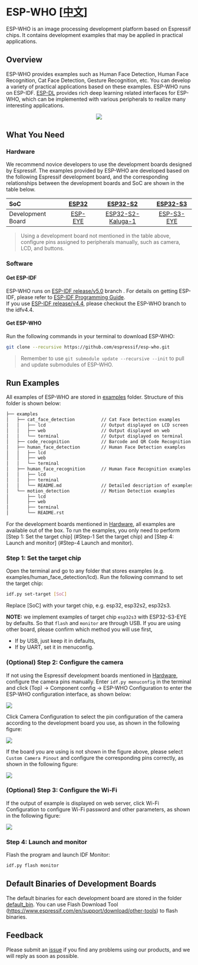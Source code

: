 # ESP-WHO [[中文]](./README_CN.md)

ESP-WHO is an image processing development platform based on Espressif chips. It contains development examples that may be applied in practical applications.

## Overview

ESP-WHO provides examples such as Human Face Detection, Human Face Recognition, Cat Face Detection, Gesture Recognition, etc. You can develop a variety of practical applications based on these examples. ESP-WHO runs on ESP-IDF. [ESP-DL](https://github.com/espressif/esp-dl) provides rich deep learning related interfaces for ESP-WHO, which can be implemented with various peripherals to realize many interesting applications.

<p align="center">
    <img width="%" src="./img/architecture_en.drawio.svg"> 
</p>



## What You Need

### Hardware

We recommend novice developers to use the development boards designed by Espressif. The examples provided by ESP-WHO are developed based on the following Espressif development board, and the corresponding relationships between the development boards and SoC are shown in the table below.
    
|    SoC    | [ESP32](https://www.espressif.com/en/products/socs/esp32) | [ESP32-S2](https://www.espressif.com/en/products/socs/esp32-s2) | [ESP32-S3](https://www.espressif.com/en/products/socs/esp32-s3) |
| :------- | :----------------------------------------------------------: | :----------------------------------------------------------: | :----------------------------------------------------------: |
| Development Board | [ESP-EYE](https://www.espressif.com/en/products/devkits/esp-eye/overview) | [ESP32-S2-Kaluga-1](https://docs.espressif.com/projects/esp-idf/en/latest/esp32s2/hw-reference/esp32s2/user-guide-esp32-s2-kaluga-1-kit.html) | [ESP-S3-EYE](https://www.espressif.com/en/products/devkits/esp-s3-eye/overview) |

> Using a development board not mentioned in the table above, configure pins assigned to peripherals manually, such as camera, LCD, and buttons.

### Software

#### Get ESP-IDF


ESP-WHO runs on [ESP-IDF release/v5.0](https://github.com/espressif/esp-idf/tree/release/v5.0) branch . For details on getting ESP-IDF, please refer to [ESP-IDF Programming Guide](https://idf.espressif.com/).  
If you use [ESP-IDF release/v4.4](https://github.com/espressif/esp-idf/tree/release/v4.4), please checkout the ESP-WHO branch to the idfv4.4.

#### Get ESP-WHO

Run the following commands in your terminal to download ESP-WHO:

```bash
git clone --recursive https://github.com/espressif/esp-who.git
```

> Remember to use ``git submodule update --recursive --init`` to pull and update submodules of ESP-WHO.

## Run Examples

All examples of ESP-WHO are stored in [examples](./examples) folder. Structure of this folder is shown below:

```bash
├── examples
│   ├── cat_face_detection          // Cat Face Detection examples
│   │   ├── lcd                     // Output displayed on LCD screen
│   │   ├── web                     // Output displayed on web
│   │   └── terminal                // Output displayed on terminal
│   ├── code_recognition            // Barcode and QR Code Recognition examples
│   ├── human_face_detection        // Human Face Detection examples
│   │   ├── lcd
│   │   ├── web
│   │   └── terminal
│   ├── human_face_recognition      // Human Face Recognition examples
│   │   ├── lcd
│   │   ├── terminal
│   │   └── README.md               // Detailed description of examples
│   └── motion_detection            // Motion Detection examples
│       ├── lcd 
│       ├── web
│       ├── terminal
│       └── README.rst              
```

For the development boards mentioned in [Hardware](#Hardware), all examples are available out of the box. To run the examples, you only need to perform [Step 1: Set the target chip] (#Step-1 Set the target chip) and [Step 4: Launch and monitor] (#Step-4 Launch and monitor).

### Step 1: Set the target chip

Open the terminal and go to any folder that stores examples (e.g. examples/human_face_detection/lcd). Run the following command to set the target chip: 

```bash
idf.py set-target [SoC]
```

Replace [SoC] with your target chip, e.g. esp32, esp32s2, esp32s3.

**NOTE:** we implement examples of target chip `esp32s3` with ESP32-S3-EYE by defaults. So that `flash` and `monitor` are through USB. If you are using other board, please confirm which method you will use first,

- If by USB, just keep it in defaults,
- If by UART, set it in menuconfig.

### (Optional) Step 2: Configure the camera

If not using the Espressif development boards mentioned in [Hardware](#Hardware), configure the camera pins manually. Enter `idf.py menuconfig` in the terminal and click (Top) -> Component config -> ESP-WHO Configuration to enter the ESP-WHO configuration interface, as shown below:

![](./img/esp-who_config.png)

Click Camera Configuration to select the pin configuration of the camera according to the development board you use, as shown in the following figure:

![](./img/esp-who_config_camera_config_select_pinout.png)

If the board you are using is not shown in the figure above, please select ``Custom Camera Pinout`` and configure the corresponding pins correctly, as shown in the following figure: 

![](./img/esp-who_config_camera_config_custom.png)

### (Optional) Step 3: Configure the Wi-Fi

If the output of example is displayed on web server, click Wi-Fi Configuration to configure Wi-Fi password and other parameters, as shown in the following figure: 

![](./img/esp-who_config_wifi_config.png)

### Step 4: Launch and monitor

Flash the program and launch IDF Monitor:

```bash
idf.py flash monitor
```


## Default Binaries of Development Boards

The default binaries for each development board are stored in the folder [default_bin](./default_bin). You can use Flash Download Tool (https://www.espressif.com/en/support/download/other-tools) to flash binaries.



## Feedback


Please submit an [issue](https://github.com/espressif/esp-who/issues) if you find any problems using our products, and we will reply as soon as possible.
